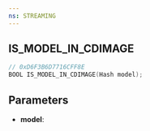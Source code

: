 ```yaml
---
ns: STREAMING
---
```

## IS_MODEL_IN_CDIMAGE

```c
// 0xD6F3B6D7716CFF8E
BOOL IS_MODEL_IN_CDIMAGE(Hash model);
```

## Parameters
* **model**:
